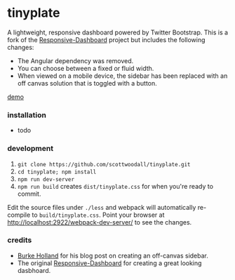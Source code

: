 # tinyplate

A lightweight, responsive dashboard powered by Twitter Bootstrap. This is a fork of the [Responsive-Dashboard](https://github.com/Ehesp/Responsive-Dashboard) project but includes the following changes:

* The Angular dependency was removed.
* You can choose between a fixed or fluid width.
* When viewed on a mobile device, the sidebar has been replaced with an off canvas solution that is toggled with a button.

[demo](http://scottwoodall.com/tinyplate/)

### installation
* todo

### development
1. `git clone https://github.com/scottwoodall/tinyplate.git`
1. `cd tinyplate; npm install`
1. `npm run dev-server`
1. `npm run build` creates `dist/tinyplate.css` for when you're ready to commit.

Edit the source files under `./less` and webpack will automatically re-compile to `build/tinyplate.css`. Point your browser at [http://localhost:2922/webpack-dev-server/](http://localhost:2922/webpack-dev-server/) to see the changes.

### credits
* [Burke Holland](http://blogs.telerik.com/kendoui/posts/13-11-05/creating-a-rwd-off-canvas-layout-with-bootstrap-3) for his blog post on creating an off-canvas sidebar.
* The original [Responsive-Dashboard](https://github.com/Ehesp/Responsive-Dashboard) for creating a great looking dasbhoard.
